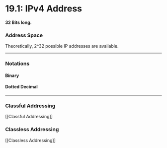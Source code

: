# 19.1: IPv4 Address

**32 Bits long.**
### Address Space
Theoretically, 2^32 possible IP addresses are available.
***
### Notations
#### Binary
#### Dotted Decimal

***
### Classful Addressing
[[Classful Addressing]]

### Classless Addressing
[[Classless Addressing]]

